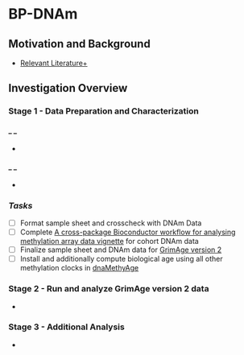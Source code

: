 # **BP-DNAm**

## Motivation and Background
  - [Relevant Literature+](https://docs.google.com/spreadsheets/d/10S1L54l_t6icdOtmu1MQopsLwvqsSE8iASmZKH2Rtlc)

## Investigation Overview

### **Stage 1 - Data Preparation and Characterization**
#### _ _
  - 

#### _ _
  - 

### _Tasks_
- [ ] Format sample sheet and crosscheck with DNAm Data
- [ ] Complete [A cross-package Bioconductor workflow for analysing methylation array data vignette](https://bioconductor.org/packages/release/workflows/vignettes/methylationArrayAnalysis/inst/doc/methylationArrayAnalysis.html#data-exploration) for cohort DNAm data
- [ ] Finalize sample sheet and DNAm data for [GrimAge version 2](https://www.aging-us.com/article/204434/text)
- [ ] Install and additionally compute biological age using all other methylation clocks in [dnaMethyAge](https://github.com/yiluyucheng/dnaMethyAge)

### **Stage 2 - Run and analyze GrimAge version 2 data**
  - 

### **Stage 3 - Additional Analysis**
  - 
